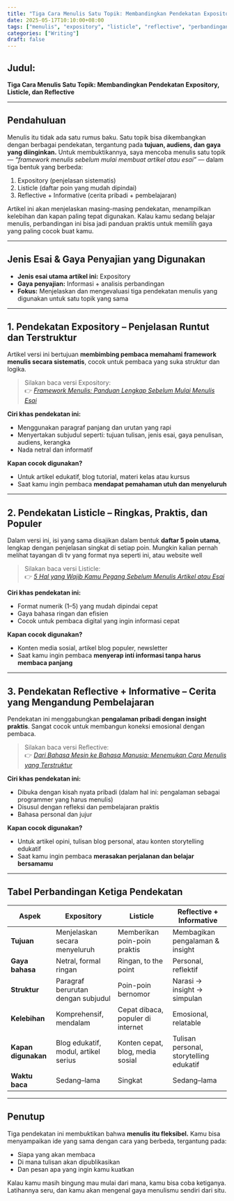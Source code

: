 ```yaml
---
title: "Tiga Cara Menulis Satu Topik: Membandingkan Pendekatan Expository, Listicle, dan Reflective"
date: 2025-05-17T10:10:00+08:00
tags: ["menulis", "expository", "listicle", "reflective", "perbandingan"]
categories: ["Writing"]
draft: false
---
```


## Judul:

**Tiga Cara Menulis Satu Topik: Membandingkan Pendekatan Expository, Listicle, dan Reflective**

---

## Pendahuluan

Menulis itu tidak ada satu rumus baku. Satu topik bisa dikembangkan dengan berbagai pendekatan, tergantung pada **tujuan, audiens, dan gaya yang diinginkan.** Untuk membuktikannya, saya mencoba menulis satu topik — *“framework menulis sebelum mulai membuat artikel atau esai”* — dalam tiga bentuk yang berbeda:

1. Expository (penjelasan sistematis)  
2. Listicle (daftar poin yang mudah dipindai)  
3. Reflective + Informative (cerita pribadi + pembelajaran)

Artikel ini akan menjelaskan masing-masing pendekatan, menampilkan kelebihan dan kapan paling tepat digunakan. Kalau kamu sedang belajar menulis, perbandingan ini bisa jadi panduan praktis untuk memilih gaya yang paling cocok buat kamu.

---

## Jenis Esai & Gaya Penyajian yang Digunakan

- **Jenis esai utama artikel ini:** Expository  
- **Gaya penyajian:** Informasi + analisis perbandingan  
- **Fokus:** Menjelaskan dan mengevaluasi tiga pendekatan menulis yang digunakan untuk satu topik yang sama  

---

## 1. Pendekatan Expository – Penjelasan Runtut dan Terstruktur

Artikel versi ini bertujuan **membimbing pembaca memahami framework menulis secara sistematis**, cocok untuk pembaca yang suka struktur dan logika.

> Silakan baca versi Expository:  
> 👉 *[Framework Menulis: Panduan Lengkap Sebelum Mulai Menulis Esai](#)*

**Ciri khas pendekatan ini:**

- Menggunakan paragraf panjang dan urutan yang rapi  
- Menyertakan subjudul seperti: tujuan tulisan, jenis esai, gaya penulisan, audiens, kerangka  
- Nada netral dan informatif  

**Kapan cocok digunakan?**

- Untuk artikel edukatif, blog tutorial, materi kelas atau kursus  
- Saat kamu ingin pembaca **mendapat pemahaman utuh dan menyeluruh**

---

## 2. Pendekatan Listicle – Ringkas, Praktis, dan Populer

Dalam versi ini, isi yang sama disajikan dalam bentuk **daftar 5 poin utama**, lengkap dengan penjelasan singkat di setiap poin. Mungkin kalian pernah melihat tayangan di tv yang format nya seperti ini, atau website well

> Silakan baca versi Listicle:  
> 👉 *[5 Hal yang Wajib Kamu Pegang Sebelum Menulis Artikel atau Esai](#)*

**Ciri khas pendekatan ini:**

- Format numerik (1–5) yang mudah dipindai cepat  
- Gaya bahasa ringan dan efisien  
- Cocok untuk pembaca digital yang ingin informasi cepat  

**Kapan cocok digunakan?**

- Konten media sosial, artikel blog populer, newsletter  
- Saat kamu ingin pembaca **menyerap inti informasi tanpa harus membaca panjang**

---

## 3. Pendekatan Reflective + Informative – Cerita yang Mengandung Pembelajaran

Pendekatan ini menggabungkan **pengalaman pribadi dengan insight praktis**. Sangat cocok untuk membangun koneksi emosional dengan pembaca.

> Silakan baca versi Reflective:  
> 👉 *[Dari Bahasa Mesin ke Bahasa Manusia: Menemukan Cara Menulis yang Terstruktur](#)*

**Ciri khas pendekatan ini:**

- Dibuka dengan kisah nyata pribadi (dalam hal ini: pengalaman sebagai programmer yang harus menulis)  
- Disusul dengan refleksi dan pembelajaran praktis  
- Bahasa personal dan jujur  

**Kapan cocok digunakan?**

- Untuk artikel opini, tulisan blog personal, atau konten storytelling edukatif  
- Saat kamu ingin pembaca **merasakan perjalanan dan belajar bersamamu**

---

## Tabel Perbandingan Ketiga Pendekatan

| Aspek               | Expository                           | Listicle                          | Reflective + Informative                |
|---------------------|---------------------------------------|-----------------------------------|-----------------------------------------|
| **Tujuan**          | Menjelaskan secara menyeluruh         | Memberikan poin-poin praktis      | Membagikan pengalaman & insight         |
| **Gaya bahasa**     | Netral, formal ringan                 | Ringan, to the point              | Personal, reflektif                     |
| **Struktur**        | Paragraf berurutan dengan subjudul    | Poin-poin bernomor                | Narasi → insight → simpulan             |
| **Kelebihan**       | Komprehensif, mendalam                | Cepat dibaca, populer di internet | Emosional, relatable                    |
| **Kapan digunakan** | Blog edukatif, modul, artikel serius  | Konten cepat, blog, media sosial  | Tulisan personal, storytelling edukatif |
| **Waktu baca**      | Sedang–lama                           | Singkat                           | Sedang–lama                             |

---

## Penutup

Tiga pendekatan ini membuktikan bahwa **menulis itu fleksibel.** Kamu bisa menyampaikan ide yang sama dengan cara yang berbeda, tergantung pada:

- Siapa yang akan membaca  
- Di mana tulisan akan dipublikasikan  
- Dan pesan apa yang ingin kamu kuatkan  

Kalau kamu masih bingung mau mulai dari mana, kamu bisa coba ketiganya. Latihannya seru, dan kamu akan mengenal gaya menulismu sendiri dari situ.